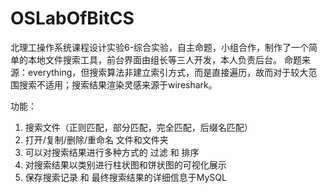 # OSLabOfBitCS
北理工操作系统课程设计实验6-综合实验，自主命题，小组合作，制作了一个简单的本地文件搜索工具，前台界面由组长等三人开发，本人负责后台。
命题来源：everything，但搜索算法非建立索引方式，而是直接遍历，故而对于较大范围搜索不适用；搜索结果渲染灵感来源于wireshark。

功能：
1. 搜索文件（正则匹配，部分匹配，完全匹配，后缀名匹配）
2. 打开/复制/删除/重命名 文件和文件夹
3. 可以对搜索结果进行多种方式的 过滤 和 排序
4. 对搜索结果以类别进行柱状图和饼状图的可视化展示
5. 保存搜索记录 和 最终搜索结果的详细信息于MySQL
